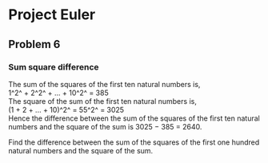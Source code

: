 # Project Euler
## Problem 6
### Sum square difference
The sum of the squares of the first ten natural numbers is,  
1^2^ + 2^2^ + ... + 10^2^ = 385  
The square of the sum of the first ten natural numbers is,  
(1 + 2 + ... + 10)^2^ = 55^2^ = 3025  
Hence the difference between the sum of the squares of the first ten natural numbers and the square of the sum is 3025 − 385 = 2640.  
  
Find the difference between the sum of the squares of the first one hundred natural numbers and the square of the sum.  